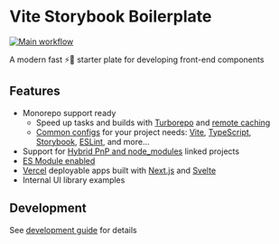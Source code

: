# Vite Storybook Boilerplate

[![Main workflow](https://github.com/psychobolt/vite-storybook-boilerplate/actions/workflows/ci.yml/badge.svg)](https://github.com/psychobolt/vite-storybook-boilerplate/actions/workflows/ci.yml)

A modern fast ⚡💨 starter plate for developing front-end components

## Features

- Monorepo support ready
    - Speed up tasks and builds with [Turborepo](https://turbo.build/repo) and [remote caching](https://turbo.build/repo/docs/core-concepts/remote-caching)
    - [Common configs](https://github.com/psychobolt/vite-storybook-boilerplate/tree/main/packages/commons) for your project needs: [Vite](https://vitejs.dev/), [TypeScript](https://www.typescriptlang.org/), [Storybook](https://storybook.js.org), [ESLint](https://eslint.org/), and more...
- Support for [Hybrid PnP and node_modules](https://yarnpkg.com/getting-started/recipes#hybrid-pnp--node_modules-mono-repo) linked projects
- [ES Module enabled](https://nodejs.org/api/esm.html#enabling)
- [Vercel](https://vercel.com/) deployable apps built with [Next.js](https://nextjs.org/) and [Svelte](https://svelte.dev/)
- Internal UI library examples

## Development

See [development guide](DEVELOPMENT.md) for details
